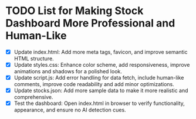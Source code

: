 # TODO List for Making Stock Dashboard More Professional and Human-Like

- [x] Update index.html: Add more meta tags, favicon, and improve semantic HTML structure.
- [x] Update styles.css: Enhance color scheme, add responsiveness, improve animations and shadows for a polished look.
- [x] Update script.js: Add error handling for data fetch, include human-like comments, improve code readability and add minor optimizations.
- [x] Update stocks.json: Add more sample data to make it more realistic and comprehensive.
- [x] Test the dashboard: Open index.html in browser to verify functionality, appearance, and ensure no AI detection cues.
